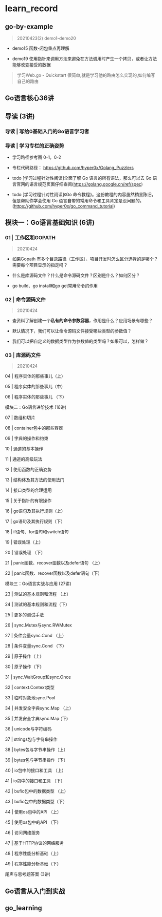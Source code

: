learn_record
====

## go-by-example

> 20210423(2) demo1-demo20

- demo15 函数-闭包重点再理解

- demo19 使用指针来调用方法来避免在方法调用时产生一个拷贝，或者让方法能够改变接受的数据

> 学习Web.go - Quickstart 很简单,就是学习他的路由怎么实现的,如何编写自己的路由


## Go语言核心36讲

## 导读 (3讲)

### 导读 | 写给0基础入门的Go语言学习者

### 导读 | 学习专栏的正确姿势

- 学习路径参考图 0-1，0-2

- 专栏代码路径： https://github.com/hyper0x/Golang_Puzzlers

- todo [学习过程针对性阅读]全面了解 Go 语言的所有语法，那么可以去 Go 语言官网的语言规范页面仔细查阅(https://golang.google.cn/ref/spec)

- todo [学习过程针对性阅读]《Go 命令教程》。这份教程的内容虽然稍显陈旧，但是帮助你学会使用 Go 语言自带的常用命令和工具肯定是没问题的。(https://github.com/hyper0x/go_command_tutorial)

## 模块一：Go语言基础知识 (6讲)

### 01 | 工作区和GOPATH

> 20210424

- 如果Gopath 有多个目录路径（工作区），项目开发时怎么区分选择的是哪个？需要每个项目显示的指定吗？

- 什么是库源码文件？什么是命令源码文件？区别是什么？如何区分？

- go build、go install和go get常用命令的作用

### 02 | 命令源码文件

> 20210424

- 查资料了解创建一个**私有的命令参数容器**，作用是什么？应用场景有哪些？

- 默认情况下，我们可以让命令源码文件接受哪些类型的参数值？

- 我们可以把自定义的数据类型作为参数值的类型吗？如果可以，怎样做？

### 03 | 库源码文件

> 20210424

04 | 程序实体的那些事儿（上）

05 | 程序实体的那些事儿（中）

06 | 程序实体的那些事儿 （下）

模块二：Go语言进阶技术 (16讲)


07 | 数组和切片

08 | container包中的那些容器

09 | 字典的操作和约束

10 | 通道的基本操作

11 | 通道的高级玩法

12 | 使用函数的正确姿势

13 | 结构体及其方法的使用法门

14 | 接口类型的合理运用

15 | 关于指针的有限操作

16 | go语句及其执行规则（上）

17 | go语句及其执行规则（下）

18 | if语句、for语句和switch语句

19 | 错误处理（上）

20 | 错误处理 （下）

21 | panic函数、recover函数以及defer语句 （上）

22 | panic函数、recover函数以及defer语句（下）

模块三：Go语言实战与应用 (27讲)


23 | 测试的基本规则和流程 （上）

24 | 测试的基本规则和流程（下）

25 | 更多的测试手法

26 | sync.Mutex与sync.RWMutex

27 | 条件变量sync.Cond （上）

28 | 条件变量sync.Cond （下）

29 | 原子操作（上）

30 | 原子操作（下）

31 | sync.WaitGroup和sync.Once

32 | context.Context类型

33 | 临时对象池sync.Pool

34 | 并发安全字典sync.Map （上）

35 | 并发安全字典sync.Map (下)

36 | unicode与字符编码

37 | strings包与字符串操作

38 | bytes包与字节串操作（上）

39 | bytes包与字节串操作（下）

40 | io包中的接口和工具 （上）

41 | io包中的接口和工具 （下）

42 | bufio包中的数据类型 （上）

43 | bufio包中的数据类型（下）

44 | 使用os包中的API （上）

45 | 使用os包中的API （下）

46 | 访问网络服务

47 | 基于HTTP协议的网络服务

48 | 程序性能分析基础（上）

49 | 程序性能分析基础（下）

尾声与思考题答案 (3讲)





## Go语言从入门到实战


## go_learning
